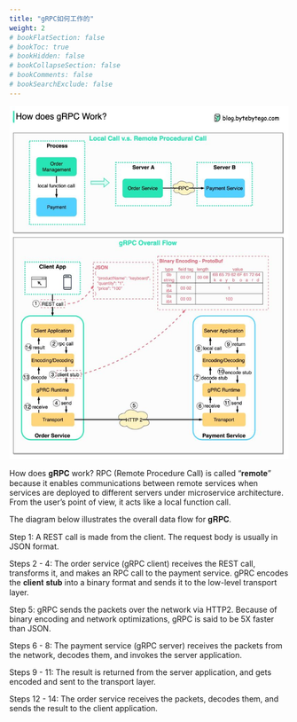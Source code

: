 ```yaml
---
title: "gRPC如何工作的"
weight: 2
# bookFlatSection: false
# bookToc: true
# bookHidden: false
# bookCollapseSection: false
# bookComments: false
# bookSearchExclude: false
---
```


![gRPC如何工作的](/img/code/framework/grpc/how-does-grpc-work.jfif "gRPC如何工作的")

How does 𝐠𝐑𝐏𝐂 work?
RPC (Remote Procedure Call) is called “𝐫𝐞𝐦𝐨𝐭𝐞” because it enables communications between remote services when services are deployed to different servers under microservice architecture. From the user’s point of view, it acts like a local function call.

The diagram below illustrates the overall data flow for 𝐠𝐑𝐏𝐂.

Step 1: A REST call is made from the client. The request body is usually in JSON format.

Steps 2 - 4: The order service (gRPC client) receives the REST call, transforms it, and makes an RPC call to the payment service. gPRC encodes the 𝐜𝐥𝐢𝐞𝐧𝐭 𝐬𝐭𝐮𝐛 into a binary format and sends it to the low-level transport layer.

Step 5: gRPC sends the packets over the network via HTTP2. Because of binary encoding and network optimizations, gRPC is said to be 5X faster than JSON.

Steps 6 - 8: The payment service (gRPC server) receives the packets from the network, decodes them, and invokes the server application.

Steps 9 - 11: The result is returned from the server application, and gets encoded and sent to the transport layer.

Steps 12 - 14: The order service receives the packets, decodes them, and sends the result to the client application.